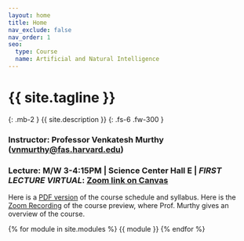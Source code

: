```yaml
---
layout: home
title: Home
nav_exclude: false
nav_order: 1
seo:
  type: Course
  name: Artificial and Natural Intelligence
---
```


# {{ site.tagline }}
{: .mb-2 }
{{ site.description }}
{: .fs-6 .fw-300 }

### Instructor: Professor Venkatesh Murthy  ([vnmurthy@fas.harvard.edu](mailto:vnmurthy@fas.harvard.edu))
### Lecture: M/W 3-4:15PM | Science Center Hall E | ***FIRST LECTURE VIRTUAL***: [Zoom link on Canvas](https://canvas.harvard.edu/courses/97916/external_tools/71135)

Here is a [PDF version](https://canvas.harvard.edu/files/14162472/download?download_frd=1) of the course schedule and syllabus.
Here is the [Zoom Recording](https://harvard.hosted.panopto.com/Panopto/Pages/Viewer.aspx?id=ea20130f-9f05-40ee-835b-ae1d0145500a) of the course preview, where Prof. Murthy gives an overview of the course.

{% for module in site.modules %}
{{ module }}
{% endfor %}
